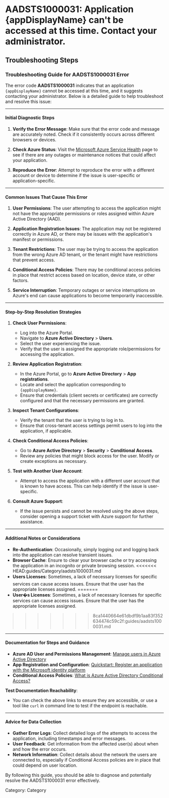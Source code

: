 # AADSTS1000031: Application {appDisplayName} can't be accessed at this time. Contact your administrator.


## Troubleshooting Steps
### Troubleshooting Guide for AADSTS1000031 Error

The error code **AADSTS1000031** indicates that an application `{appDisplayName}` cannot be accessed at this time, and it suggests contacting your administrator. Below is a detailed guide to help troubleshoot and resolve this issue:

---

#### Initial Diagnostic Steps

1. **Verify the Error Message**: Make sure that the error code and message are accurately noted. Check if it consistently occurs across different browsers or devices.

2. **Check Azure Status**: Visit the [Microsoft Azure Service Health](https://status.azure.com/en-us/status) page to see if there are any outages or maintenance notices that could affect your application.

3. **Reproduce the Error**: Attempt to reproduce the error with a different account or device to determine if the issue is user-specific or application-specific.

---

#### Common Issues That Cause This Error

1. **User Permissions**: The user attempting to access the application might not have the appropriate permissions or roles assigned within Azure Active Directory (AAD).

2. **Application Registration Issues**: The application may not be registered correctly in Azure AD, or there may be issues with the application's manifest or permissions.

3. **Tenant Restrictions**: The user may be trying to access the application from the wrong Azure AD tenant, or the tenant might have restrictions that prevent access.

4. **Conditional Access Policies**: There may be conditional access policies in place that restrict access based on location, device state, or other factors.

5. **Service Interruption**: Temporary outages or service interruptions on Azure's end can cause applications to become temporarily inaccessible.

---

#### Step-by-Step Resolution Strategies

1. **Check User Permissions**:
   - Log into the Azure Portal.
   - Navigate to **Azure Active Directory** > **Users**.
   - Select the user experiencing the issue.
   - Verify that the user is assigned the appropriate role/permissions for accessing the application.

2. **Review Application Registration**:
   - In the Azure Portal, go to **Azure Active Directory** > **App registrations**.
   - Locate and select the application corresponding to `{appDisplayName}`.
   - Ensure that credentials (client secrets or certificates) are correctly configured and that the necessary permissions are granted.

3. **Inspect Tenant Configurations**:
   - Verify the tenant that the user is trying to log in to.
   - Ensure that cross-tenant access settings permit users to log into the application, if applicable.

4. **Check Conditional Access Policies**:
   - Go to **Azure Active Directory** > **Security** > **Conditional Access**.
   - Review any policies that might block access for the user. Modify or create exceptions as necessary.

5. **Test with Another User Account**:
   - Attempt to access the application with a different user account that is known to have access. This can help identify if the issue is user-specific.

6. **Consult Azure Support**:
   - If the issue persists and cannot be resolved using the above steps, consider opening a support ticket with Azure support for further assistance.

---

#### Additional Notes or Considerations

- **Re-Authentication**: Occasionally, simply logging out and logging back into the application can resolve transient issues.
- **Browser Cache**: Ensure to clear your browser cache or try accessing the application in an incognito or private browsing session.
<<<<<<< HEAD:guides/Category/aadsts1000031.md
- **Users Licenses**: Sometimes, a lack of necessary licenses for specific services can cause access issues. Ensure that the user has the appropriate licenses assigned.
=======
- **User�s Licenses**: Sometimes, a lack of necessary licenses for specific services can cause access issues. Ensure that the user has the appropriate licenses assigned.
>>>>>>> 8ca1440664e61dbdf9b1aa83f352634474c59c2f:guides/aadsts1000031.md

---

#### Documentation for Steps and Guidance

- **Azure AD User and Permissions Management**: [Manage users in Azure Active Directory](https://docs.microsoft.com/en-us/azure/active-directory/users/groups)
- **App Registration and Configuration**: [Quickstart: Register an application with the Microsoft identity platform](https://docs.microsoft.com/en-us/azure/active-directory/develop/quickstart-register-app)
- **Conditional Access Policies**: [What is Azure Active Directory Conditional Access?](https://docs.microsoft.com/en-us/azure/active-directory/conditional-access/overview)

**Test Documentation Reachability**:
- You can check the above links to ensure they are accessible, or use a tool like `curl` in command line to test if the endpoint is reachable.

---

#### Advice for Data Collection

- **Gather Error Logs**: Collect detailed logs of the attempts to access the application, including timestamps and error messages.
- **User Feedback**: Get information from the affected user(s) about when and how the error occurs.
- **Network Information**: Collect details about the network the users are connected to, especially if Conditional Access policies are in place that could depend on user location.

By following this guide, you should be able to diagnose and potentially resolve the AADSTS1000031 error effectively.

Category: Category